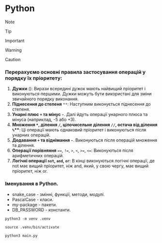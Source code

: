 # Python

> [!NOTE]

> [!TIP]

> [!IMPORTANT]

> [!WARNING]

> [!CAUTION]

### Перерахуємо основні правила застосування операцій у порядку їх пріоритету:

1. **Дужки** (): Вирази всередині дужок мають найвищий пріоритет і виконуються
   першими. Дужки можуть бути використані для зміни звичайного порядку
   виконання.
2. **Піднесення до степеня** `**`: Наступним виконується піднесення до степеня.
3. **Унарні плюс `+` та мінус `-`**. Далі йдуть операції унарного плюса та
   мінуса (наприклад, -5 або +3).
4. **Множення `*`, ділення `/`, цілочисельне ділення `//`, остача від ділення
   `%`\*\***: Ці операції мають однаковий пріоритет і виконуються після унарних
   операцій.
5. **Додавання `+` та віднімання `-`**. Виконуються після операцій множення та
   ділення.
6. **Операції порівняння** `==`, `!=`, `>`, `<`, `>=`, `<=`: Виконуються після
   арифметичних операцій.
7. **Логічні операції `not`, `and`, `or`**: В кінці виконуються логічні
   операції, де not має вищий пріоритет, ніж and, який, у свою чергу, має вищий
   пріоритет, ніж or.

### Іменування в Python.

- snake_case - змінні, функції, методи, модулі.
- PascalCase - класи.
- my-package - пакети.
- DB_PASSWORD - константи.

`python3 -m venv .venv`

`source .venv/bin/activate`

`python3 main.py`

